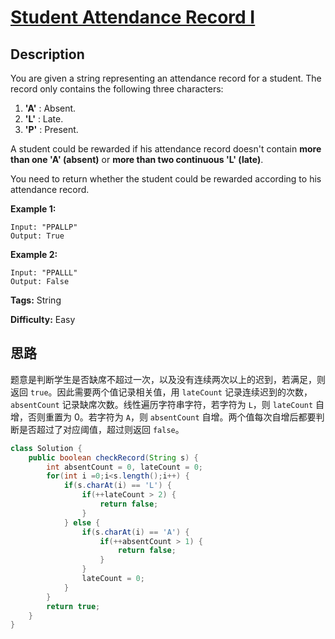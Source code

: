 # [Student Attendance Record I][title]

## Description

You are given a string representing an attendance record for a student. The
record only contains the following three characters:

1. **'A'** : Absent.
2. **'L'** : Late.
3. **'P'** : Present.

A student could be rewarded if his attendance record doesn't contain **more
than one 'A' (absent)** or **more than two continuous 'L' (late)**.

You need to return whether the student could be rewarded according to his
attendance record.

**Example 1:**

```
Input: "PPALLP"
Output: True
```

**Example 2:**

```
Input: "PPALLL"
Output: False
```

**Tags:** String

**Difficulty:** Easy

## 思路

题意是判断学生是否缺席不超过一次，以及没有连续两次以上的迟到，若满足，则返回 `true`。因此需要两个值记录相关值，用 `lateCount` 记录连续迟到的次数，`absentCount` 记录缺席次数。线性遍历字符串字符，若字符为 `L`，则 `lateCount` 自增，否则重置为 0。若字符为 `A`，则 `absentCount` 自增。两个值每次自增后都要判断是否超过了对应阈值，超过则返回 `false`。

``` java
class Solution {
    public boolean checkRecord(String s) {
        int absentCount = 0, lateCount = 0;
        for(int i =0;i<s.length();i++) {
            if(s.charAt(i) == 'L') {
                if(++lateCount > 2) {
                    return false;
                }
            } else {
                if(s.charAt(i) == 'A') {
                    if(++absentCount > 1) {
                        return false;
                    }
                }
                lateCount = 0;
            }
        }
        return true;
    }
}
```

[title]: https://leetcode.com/problems/student-attendance-record-i
